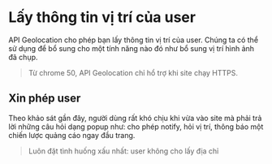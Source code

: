 # Lấy thông tin vị trí của user

API Geolocation cho phép bạn lấy thông tin vị trí của user. Chúng ta có thể sử dụng để bổ sung cho một tính năng nào đó như bổ sung vị trí hình ảnh đã chụp.

> Từ chrome 50, API Geolocation chỉ hổ trợ khi site chạy HTTPS.


## Xin phép user


Theo khảo sát gần đây, người dùng rất khó chịu khi vừa vào site mà phải trả lời những câu hỏi dạng popup như: cho phép notify, hỏi vị trí, thông báo một chiến lược quảng cáo ngay đầu trang.

> Luôn đặt tình huống xấu nhất: user không cho lấy địa chỉ
